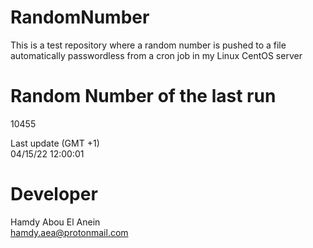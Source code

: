 # RandomNumber    
This is a test repository where a random number is pushed to a file automatically passwordless from a cron job in my Linux CentOS server    
# Random Number of the last run   
10455
      
Last update (GMT +1)    
04/15/22 12:00:01
# Developer    
Hamdy Abou El Anein   
hamdy.aea@protonmail.com
